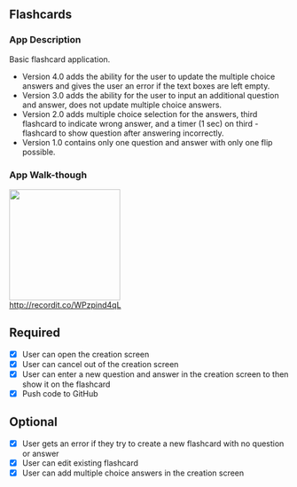 ## Flashcards

### App Description
Basic flashcard application.
- Version 4.0 adds the ability for the user to update the multiple choice answers and gives the user an error if the text boxes are left empty.
- Version 3.0 adds the ability for the user to input an additional question and answer, does not update multiple choice answers.
- Version 2.0 adds multiple choice selection for the answers, third flashcard to indicate wrong answer, and a timer (1 sec) on third - flashcard to show question after answering incorrectly.
- Version 1.0 contains only one question and answer with only one flip possible.

### App Walk-though

<img src="http://recordit.co/WPzpind4qL.gif" width=200><br>http://recordit.co/WPzpind4qL<br>

## Required
- [x] User can open the creation screen
- [x] User can cancel out of the creation screen
- [x] User can enter a new question and answer in the creation screen to then show it on the flashcard
- [x] Push code to GitHub
## Optional
- [x] User gets an error if they try to create a new flashcard with no question or answer
- [x] User can edit existing flashcard
- [x] User can add multiple choice answers in the creation screen

